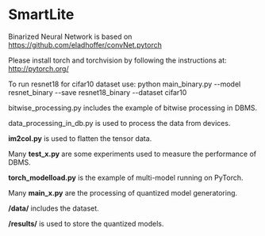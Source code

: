 # SmartLite
Binarized Neural Network is based on https://github.com/eladhoffer/convNet.pytorch

Please install torch and torchvision by following the instructions at: http://pytorch.org/

To run resnet18 for cifar10 dataset use: python main_binary.py --model resnet_binary --save resnet18_binary --dataset cifar10

bitwise_processing.py includes the example of bitwise processing in DBMS.

data_processing_in_db.py is used to process the data from devices.

**im2col.py** is used to flatten the tensor data.

Many **test_x.py** are some experiments used to measure the performance of DBMS.

**torch_modelload.py** is the example of multi-model running on PyTorch.

Many **main_x.py** are the processing of quantized model generatoring.

**/data/** includes the dataset.

**/results/** is used to store the quantized models.



